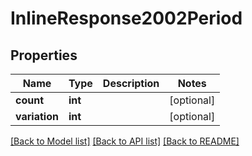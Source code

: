 # InlineResponse2002Period

## Properties
Name | Type | Description | Notes
------------ | ------------- | ------------- | -------------
**count** | **int** |  | [optional] 
**variation** | **int** |  | [optional] 

[[Back to Model list]](../../README.md#documentation-for-models) [[Back to API list]](../../README.md#documentation-for-api-endpoints) [[Back to README]](../../README.md)

